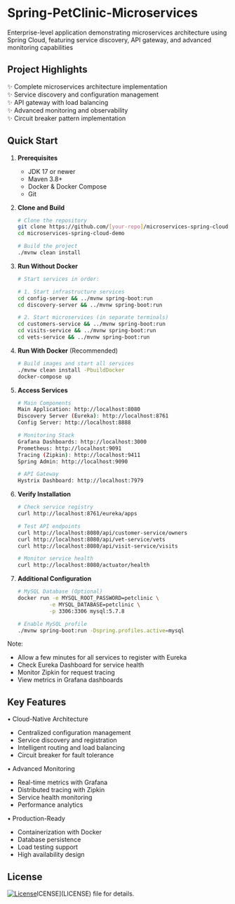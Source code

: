 # Spring-PetClinic-Microservices

Enterprise-level application demonstrating microservices architecture using Spring Cloud, featuring service discovery, API gateway, and advanced monitoring capabilities

## Project Highlights

✨ Complete microservices architecture implementation  
✨ Service discovery and configuration management  
✨ API gateway with load balancing  
✨ Advanced monitoring and observability  
✨ Circuit breaker pattern implementation

## Quick Start

1. **Prerequisites**
   - JDK 17 or newer
   - Maven 3.8+
   - Docker & Docker Compose
   - Git

2. **Clone and Build**
   ```bash
   # Clone the repository
   git clone https://github.com/[your-repo]/microservices-spring-cloud-demo
   cd microservices-spring-cloud-demo

   # Build the project
   ./mvnw clean install
   ```

3. **Run Without Docker**
   ```bash
   # Start services in order:
   
   # 1. Start infrastructure services
   cd config-server && ../mvnw spring-boot:run
   cd discovery-server && ../mvnw spring-boot:run

   # 2. Start microservices (in separate terminals)
   cd customers-service && ../mvnw spring-boot:run
   cd visits-service && ../mvnw spring-boot:run
   cd vets-service && ../mvnw spring-boot:run
   ```

4. **Run With Docker** (Recommended)
   ```bash
   # Build images and start all services
   ./mvnw clean install -PbuildDocker
   docker-compose up
   ```

5. **Access Services**
   ```bash
   # Main Components
   Main Application: http://localhost:8080
   Discovery Server (Eureka): http://localhost:8761
   Config Server: http://localhost:8888
   
   # Monitoring Stack
   Grafana Dashboards: http://localhost:3000
   Prometheus: http://localhost:9091
   Tracing (Zipkin): http://localhost:9411
   Spring Admin: http://localhost:9090
   
   # API Gateway
   Hystrix Dashboard: http://localhost:7979
   ```

6. **Verify Installation**
   ```bash
   # Check service registry
   curl http://localhost:8761/eureka/apps
   
   # Test API endpoints
   curl http://localhost:8080/api/customer-service/owners
   curl http://localhost:8080/api/vet-service/vets
   curl http://localhost:8080/api/visit-service/visits
   
   # Monitor service health
   curl http://localhost:8080/actuator/health
   ```

7. **Additional Configuration**
   ```bash
   # MySQL Database (Optional)
   docker run -e MYSQL_ROOT_PASSWORD=petclinic \
             -e MYSQL_DATABASE=petclinic \
             -p 3306:3306 mysql:5.7.8

   # Enable MySQL profile
   ./mvnw spring-boot:run -Dspring.profiles.active=mysql
   ```

Note: 
- Allow a few minutes for all services to register with Eureka
- Check Eureka Dashboard for service health
- Monitor Zipkin for request tracing
- View metrics in Grafana dashboards


## Key Features

• Cloud-Native Architecture
  - Centralized configuration management
  - Service discovery and registration
  - Intelligent routing and load balancing
  - Circuit breaker for fault tolerance

• Advanced Monitoring
  - Real-time metrics with Grafana
  - Distributed tracing with Zipkin
  - Service health monitoring
  - Performance analytics

• Production-Ready
  - Containerization with Docker
  - Database persistence
  - Load testing support
  - High availability design

## License
[![License](https://img.shields.io/badge/License-Apache%202.0-blue.svg)](https://opensource.org/licenses/Apache-2.0)ICENSE](LICENSE) file for details.
